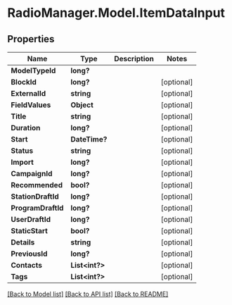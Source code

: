 # RadioManager.Model.ItemDataInput
## Properties

Name | Type | Description | Notes
------------ | ------------- | ------------- | -------------
**ModelTypeId** | **long?** |  | 
**BlockId** | **long?** |  | [optional] 
**ExternalId** | **string** |  | [optional] 
**FieldValues** | **Object** |  | [optional] 
**Title** | **string** |  | [optional] 
**Duration** | **long?** |  | [optional] 
**Start** | **DateTime?** |  | [optional] 
**Status** | **string** |  | [optional] 
**Import** | **long?** |  | [optional] 
**CampaignId** | **long?** |  | [optional] 
**Recommended** | **bool?** |  | [optional] 
**StationDraftId** | **long?** |  | [optional] 
**ProgramDraftId** | **long?** |  | [optional] 
**UserDraftId** | **long?** |  | [optional] 
**StaticStart** | **bool?** |  | [optional] 
**Details** | **string** |  | [optional] 
**PreviousId** | **long?** |  | [optional] 
**Contacts** | **List&lt;int?&gt;** |  | [optional] 
**Tags** | **List&lt;int?&gt;** |  | [optional] 

[[Back to Model list]](../README.md#documentation-for-models) [[Back to API list]](../README.md#documentation-for-api-endpoints) [[Back to README]](../README.md)

